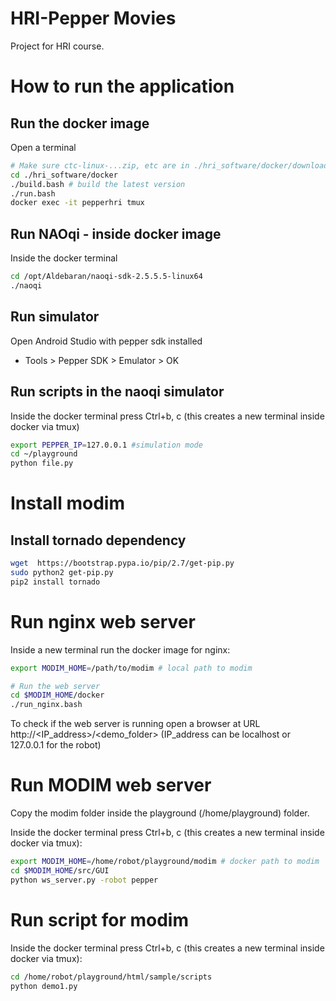 # HRI-Pepper Movies
Project for HRI course.

# How to run the application
## Run the docker image
Open a terminal
```bash
# Make sure ctc-linux-...zip, etc are in ./hri_software/docker/downloads
cd ./hri_software/docker
./build.bash # build the latest version
./run.bash
docker exec -it pepperhri tmux

```

## Run NAOqi - inside docker image
Inside the docker terminal
```bash
cd /opt/Aldebaran/naoqi-sdk-2.5.5.5-linux64
./naoqi
```

## Run simulator
Open Android Studio with pepper sdk installed  
- Tools > Pepper SDK > Emulator > OK

## Run scripts in the naoqi simulator
Inside the docker terminal press Ctrl+b, c (this creates a new terminal inside docker via tmux)

```bash
export PEPPER_IP=127.0.0.1 #simulation mode
cd ~/playground
python file.py
```

# Install modim

## Install tornado dependency
```bash
wget  https://bootstrap.pypa.io/pip/2.7/get-pip.py
sudo python2 get-pip.py
pip2 install tornado
```

# Run nginx web server
Inside a new terminal run the docker image for nginx:

```bash
export MODIM_HOME=/path/to/modim # local path to modim

# Run the web server
cd $MODIM_HOME/docker
./run_nginx.bash
```

To check if the web server is running open a browser at URL http://<IP_address>/<demo_folder> (IP_address can be localhost or 127.0.0.1 for the robot)

# Run MODIM web server
Copy the modim folder inside the playground (/home/playground) folder.

Inside the docker terminal press Ctrl+b, c (this creates a new terminal inside docker via tmux):

```bash
export MODIM_HOME=/home/robot/playground/modim # docker path to modim
cd $MODIM_HOME/src/GUI
python ws_server.py -robot pepper
```

# Run script for modim
Inside the docker terminal press Ctrl+b, c (this creates a new terminal inside docker via tmux):

```bash
cd /home/robot/playground/html/sample/scripts
python demo1.py
```

